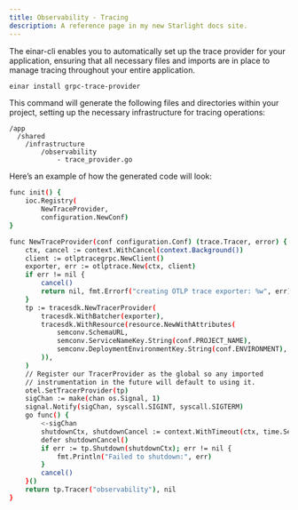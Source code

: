 ```yaml
---
title: Observability - Tracing
description: A reference page in my new Starlight docs site.
---
```


The einar-cli enables you to automatically set up the trace provider for your application, ensuring that all necessary files and imports are in place to manage tracing throughout your entire application.

```sh
einar install grpc-trace-provider
```

This command will generate the following files and directories within your project, setting up the necessary infrastructure for tracing operations:

```
/app
  /shared
    /infrastructure
        /observability
            - trace_provider.go
```

Here’s an example of how the generated code will look:

```sh
func init() {
	ioc.Registry(
		NewTraceProvider,
		configuration.NewConf)
}

func NewTraceProvider(conf configuration.Conf) (trace.Tracer, error) {
	ctx, cancel := context.WithCancel(context.Background())
	client := otlptracegrpc.NewClient()
	exporter, err := otlptrace.New(ctx, client)
	if err != nil {
		cancel()
		return nil, fmt.Errorf("creating OTLP trace exporter: %w", err)
	}
	tp := tracesdk.NewTracerProvider(
		tracesdk.WithBatcher(exporter),
		tracesdk.WithResource(resource.NewWithAttributes(
			semconv.SchemaURL,
			semconv.ServiceNameKey.String(conf.PROJECT_NAME),
			semconv.DeploymentEnvironmentKey.String(conf.ENVIRONMENT),
		)),
	)
	// Register our TracerProvider as the global so any imported
	// instrumentation in the future will default to using it.
	otel.SetTracerProvider(tp)
	sigChan := make(chan os.Signal, 1)
	signal.Notify(sigChan, syscall.SIGINT, syscall.SIGTERM)
	go func() {
		<-sigChan
		shutdownCtx, shutdownCancel := context.WithTimeout(ctx, time.Second*2)
		defer shutdownCancel()
		if err := tp.Shutdown(shutdownCtx); err != nil {
			fmt.Println("Failed to shutdown:", err)
		}
		cancel()
	}()
	return tp.Tracer("observability"), nil
}
```